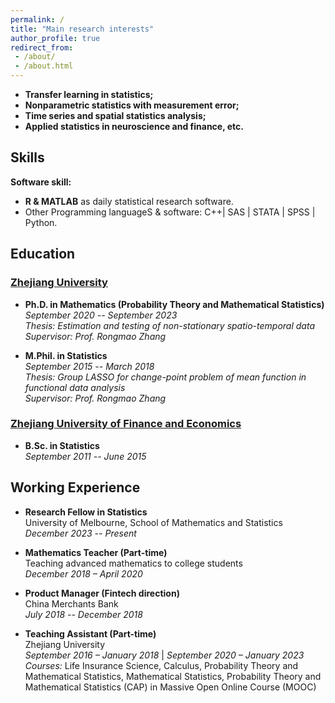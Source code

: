 ```yaml
---
permalink: / 
title: "Main research interests"
author_profile: true
redirect_from:
 - /about/
 - /about.html
---
```


- **Transfer learning in statistics;**  
- **Nonparametric statistics with measurement error;**  
- **Time series and spatial statistics analysis;**  
- **Applied statistics in neuroscience and finance, etc.**

## Skills
**Software skill:**
- **R & MATLAB** as daily statistical research software.
- Other Programming languageS & software: C++\| SAS \| STATA \| SPSS \| Python.

## Education

### [Zhejiang University](https://www.zju.edu.cn/)

- **Ph.D. in Mathematics (Probability Theory and Mathematical Statistics)**  
*September 2020 -- September 2023*  
*Thesis: Estimation and testing of non-stationary spatio-temporal data*  
*Supervisor: Prof. Rongmao Zhang* 

- **M.Phil. in Statistics**  
*September 2015 -- March 2018*  
*Thesis: Group LASSO for change-point problem of mean function in functional data analysis*  
*Supervisor: Prof. Rongmao Zhang* 

### [Zhejiang University of Finance and Economics](https://www.zufe.edu.cn/)

- **B.Sc. in Statistics**  
*September 2011 --  June 2015*    

## Working Experience
- **Research Fellow in Statistics**  
University of Melbourne, School of Mathematics and Statistics  
*December 2023 -- Present* 

- **Mathematics Teacher (Part-time)**  
  Teaching advanced mathematics to college students  
  *December 2018 – April 2020*

- **Product Manager (Fintech direction)**  
China Merchants Bank  
*July 2018 -- December 2018*

- **Teaching Assistant (Part-time)**  
Zhejiang University  
*September 2016 – January 2018* \| *September 2020 – January 2023*  
*Courses:* Life Insurance Science, Calculus, Probability Theory and Mathematical Statistics, Mathematical Statistics, Probability Theory and Mathematical Statistics (CAP) in Massive Open Online Course (MOOC)
 
<!-- 
### Teaching Assistant in Zhejiang University
 
During doctoral studies： 

1. 2022.09 -- 2023.01, Life Insurance Science.

2. 2021.09 -- 2022.01, Life Insurance Science.

3. 2020.09 -- 2021.01, Calculus.

During master studies：

4. 2017.09 -- 2018.01, Life Insurance Science.

5. 2017.02 -- 2017.06, Probability Theory and Mathematical Statistics.

6. 2017.02 -- 2017.06, Mathematical Statistics.

7. 2016.09 -- 2017.01, Life Insurance Science.

### Teaching Assistant in Massive Open Online Course (MOOC)

Courses: Probability Theory and Mathematical Statistics (CAP), etc.
 
## Awards and Distinctions

- 2022, **Award of Honor for Graduate**, Zhejiang University.

- 2021, **Award of Honor for Graduate**, Zhejiang University.

- 2017, **Award of Honor for Graduate**, Zhejiang University.

- 2014, **The Third-class Scholarship for Excellent Students**, Zhejiang University of Finance and Economics.

- 2013, **The Second-class Scholarship for Excellent Students**, Zhejiang University of Finance and Economics.

- 2013, **The Title of Excellent Student Cadre**, Zhejiang University of Finance and Economics. 
 -->
